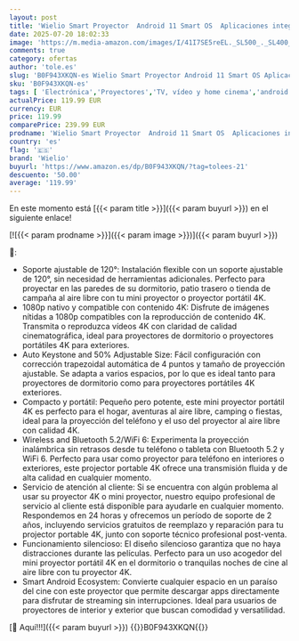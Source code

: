 ```yaml
---
layout: post
title: 'Wielio Smart Proyector  Android 11 Smart OS  Aplicaciones integradas  Full HD 1080P  WiFi 6 y Bluetooth 5.2  corrección Trapezoidal automática  Soporte Ajustable 120°  proyector portátil'
date: 2025-07-20 18:02:33
image: 'https://m.media-amazon.com/images/I/41I7SE5reEL._SL500_._SL400_.jpg'
comments: true
category: ofertas
author: 'tole.es'
slug: 'B0F943XKQN-es Wielio Smart Proyector Android 11 Smart OS Aplicaciones...'
sku: 'B0F943XKQN-es'
tags: [ 'Electrónica','Proyectores','TV, vídeo y home cinema','android','wielio','🇪🇸', ]
actualPrice: 119.99 EUR
currency: EUR
price: 119.99
comparePrice: 239.99 EUR
prodname: 'Wielio Smart Proyector  Android 11 Smart OS  Aplicaciones integradas  Full HD 1080P  WiFi 6 y Bluetooth 5.2  corrección Trapezoidal automática  Soporte Ajustable 120°  proyector portátil'
country: 'es'
flag: '🇪🇸'
brand: 'Wielio'
buyurl: 'https://www.amazon.es/dp/B0F943XKQN/?tag=tolees-21'
descuento: '50.00'
average: '119.99'
---
```


En este momento está [{{< param title >}}]({{< param buyurl >}}) en el siguiente enlace!

[![{{< param prodname >}}]({{< param image >}})]({{< param buyurl >}})

🔎:

- Soporte ajustable de 120°: Instalación flexible con un soporte ajustable de 120°, sin necesidad de herramientas adicionales. Perfecto para proyectar en las paredes de su dormitorio, patio trasero o tienda de campaña al aire libre con tu mini proyector o proyector portátil 4K.
- 1080p nativo y compatible con contenido 4K: Disfrute de imágenes nítidas a 1080p compatibles con la reproducción de contenido 4K. Transmita o reproduzca vídeos 4K con claridad de calidad cinematográfica, ideal para proyectores de dormitorio o proyectores portátiles 4K para exteriores.
- Auto Keystone and 50% Adjustable Size: Fácil configuración con corrección trapezoidal automática de 4 puntos y tamaño de proyección ajustable. Se adapta a varios espacios, por lo que es ideal tanto para proyectores de dormitorio como para proyectores portátiles 4K exteriores.
- Compacto y portátil: Pequeño pero potente, este mini proyector portátil 4K es perfecto para el hogar, aventuras al aire libre, camping o fiestas, ideal para la proyección del teléfono y el uso del proyector al aire libre con calidad 4K.
- Wireless and Bluetooth 5.2/WiFi 6: Experimenta la proyección inalámbrica sin retrasos desde tu teléfono o tableta con Bluetooth 5.2 y WiFi 6. Perfecto para usar como proyector para teléfono en interiores o exteriores, este projector portable 4K ofrece una transmisión fluida y de alta calidad en cualquier momento.
- Servicio de atención al cliente: Si se encuentra con algún problema al usar su proyector 4K o mini proyector, nuestro equipo profesional de servicio al cliente está disponible para ayudarle en cualquier momento. Respondemos en 24 horas y ofrecemos un período de soporte de 2 años, incluyendo servicios gratuitos de reemplazo y reparación para tu projector portable 4K, junto con soporte técnico profesional post-venta.
- Funcionamiento silencioso: El diseño silencioso garantiza que no haya distracciones durante las películas. Perfecto para un uso acogedor del mini proyector portátil 4K en el dormitorio o tranquilas noches de cine al aire libre con tu proyector 4K.
- Smart Android Ecosystem: Convierte cualquier espacio en un paraíso del cine con este proyector que permite descargar apps directamente para disfrutar de streaming sin interrupciones. Ideal para usuarios de proyectores de interior y exterior que buscan comodidad y versatilidad.

[🛒 Aquí!!!]({{< param buyurl >}})
{{<world>}}B0F943XKQN{{</world>}}
